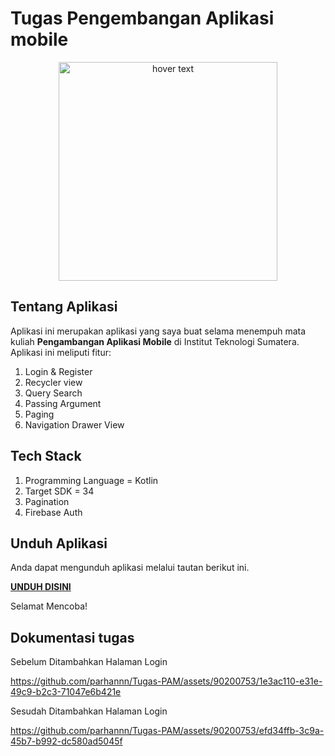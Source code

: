 # Tugas Pengembangan Aplikasi mobile

<p align="center">
  <img src="https://github.com/parhannn/Tugas-PAM/blob/master/app/src/main/res/drawable/app_logo.png"
    width="350"
    title="hover text">

## Tentang Aplikasi

Aplikasi ini merupakan aplikasi yang saya buat selama menempuh mata kuliah **Pengambangan Aplikasi Mobile** di Institut Teknologi Sumatera. Aplikasi ini meliputi fitur:

1. Login & Register
2. Recycler view
3. Query Search
4. Passing Argument
5. Paging
6. Navigation Drawer View

## Tech Stack

1. Programming Language = Kotlin
2. Target SDK = 34
3. Pagination
4. Firebase Auth

## Unduh Aplikasi

Anda dapat mengunduh aplikasi melalui tautan berikut ini.

<a href="https://drive.google.com/file/d/1GHSSrsPYogV5wAa3_p2oDTmlKzqC_AuQ/view?usp=drive_link">**UNDUH DISINI**</a>

Selamat Mencoba!

## Dokumentasi tugas

Sebelum Ditambahkan Halaman Login

https://github.com/parhannn/Tugas-PAM/assets/90200753/1e3ac110-e31e-49c9-b2c3-71047e6b421e

Sesudah Ditambahkan Halaman Login

https://github.com/parhannn/Tugas-PAM/assets/90200753/efd34ffb-3c9a-45b7-b992-dc580ad5045f

